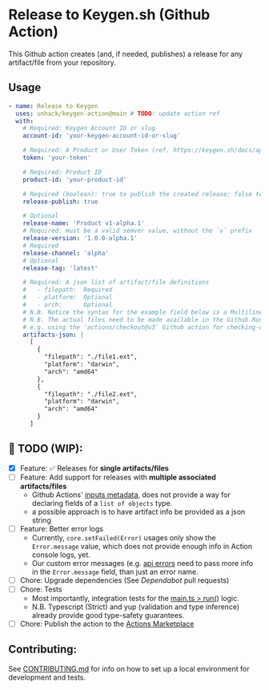 # Release to Keygen.sh (Github Action)

This Github action creates (and, if needed, publishes) a release for any artifact/file from your repository.

## Usage

```yaml
- name: Release to Keygen
  uses: unhack/keygen-action@main # TODO: update action ref
  with:
    # Required: Keygen Account ID or slug
    account-id: 'your-keygen-account-id-or-slug'

    # Required: A Product or User Token (ref. https://keygen.sh/docs/api/authentication/#token-authentication)
    token: 'your-token'

    # Required: Product ID
    product-id: 'your-product-id'

    # Required (boolean): true to publish the created release; false to keep it in the DRAFT state.
    release-publish: true

    # Optional
    release-name: 'Product v1-alpha.1'
    # Required: must be a valid semver value, without the `v` prefix
    release-version: '1.0.0-alpha.1'
    # Required
    release-channel: 'alpha'
    # Optional
    release-tag: 'latest'

    # Required: A json list of artifact/file definitions
    #   - filepath:  Required
    #   - platform:  Optional
    #   - arch:      Optional
    # N.B. Notice the syntax for the example field below is a Multiline string (do not forget the preceding `|` char). Ordinary single-line json strings are also accepted.
    # N.B. The actual files need to be made available in the Github Runner runtime through any adequate preceeding workflow step
    # e.g. using the 'actions/checkout@v3' Github action for checking-out Github repository files.
    artifacts-json: |
      [
        {
          "filepath": "./file1.ext",
          "platform": "darwin",
          "arch": "amd64"
        },
        {
          "filepath": "./file2.ext",
          "platform": "darwin",
          "arch": "amd64"
        }
      ]
```

## :construction: TODO (WIP):

- [x] Feature: :white_check_mark: Releases for **single artifacts/files**
- [ ] Feature: Add support for releases with **multiple associated artifacts/files**
  - Github Actions' [inputs metadata](https://docs.github.com/en/actions/creating-actions/metadata-syntax-for-github-actions#inputs), does not provide a way for declaring fields of a `list of objects` type.
  - a possible approach is to have artifact info be provided as a json string
- [ ] Feature: Better error logs
  - Currently, `core.setFailed(Error)` usages only show the `Error.message` value, which does not provide enough info in Action console logs, yet.
  - Our custom error messages (e.g. [api errors](src/api/errors.ts) need to pass more info in the `Error.message` field, than just an error name.
- [ ] Chore: Upgrade dependencies (See *Dependabot* pull requests)
- [ ] Chore: Tests
  - Most importantly, integration tests for the [main.ts > run()](src/main.ts) logic.
  - N.B. Typescript (Strict) and yup (validation and type inference) already provide good type-safety guarantees.
- [ ] Chore: Publish the action to the [Actions Marketplace](https://docs.github.com/en/actions/creating-actions/publishing-actions-in-github-marketplace)

## Contributing:

See [CONTRIBUTING.md](CONTRIBUTING.md) for info on how to set up a local environment for development and tests.
